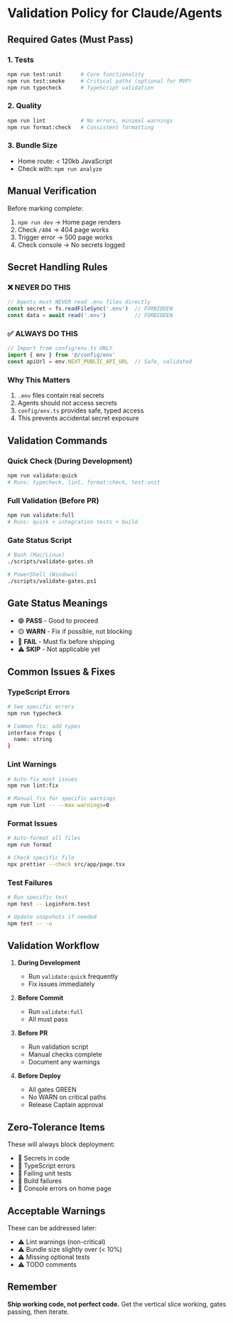 # Validation Policy for Claude/Agents

## Required Gates (Must Pass)

### 1. Tests
```bash
npm run test:unit      # Core functionality
npm run test:smoke     # Critical paths (optional for MVP)
npm run typecheck      # TypeScript validation
```

### 2. Quality
```bash
npm run lint           # No errors, minimal warnings
npm run format:check   # Consistent formatting
```

### 3. Bundle Size
- Home route: < 120kb JavaScript
- Check with: `npm run analyze`

## Manual Verification
Before marking complete:
1. `npm run dev` → Home page renders
2. Check `/404` → 404 page works
3. Trigger error → 500 page works
4. Check console → No secrets logged

## Secret Handling Rules

### ❌ NEVER DO THIS
```typescript
// Agents must NEVER read .env files directly
const secret = fs.readFileSync('.env')  // FORBIDDEN
const data = await read('.env')         // FORBIDDEN
```

### ✅ ALWAYS DO THIS
```typescript
// Import from config/env.ts ONLY
import { env } from '@/config/env'
const apiUrl = env.NEXT_PUBLIC_API_URL  // Safe, validated
```

### Why This Matters
1. `.env` files contain real secrets
2. Agents should not access secrets
3. `config/env.ts` provides safe, typed access
4. This prevents accidental secret exposure

## Validation Commands

### Quick Check (During Development)
```bash
npm run validate:quick
# Runs: typecheck, lint, format:check, test:unit
```

### Full Validation (Before PR)
```bash
npm run validate:full
# Runs: quick + integration tests + build
```

### Gate Status Script
```bash
# Bash (Mac/Linux)
./scripts/validate-gates.sh

# PowerShell (Windows)
./scripts/validate-gates.ps1
```

## Gate Status Meanings

- 🟢 **PASS** - Good to proceed
- 🟡 **WARN** - Fix if possible, not blocking
- 🔴 **FAIL** - Must fix before shipping
- ⚠️ **SKIP** - Not applicable yet

## Common Issues & Fixes

### TypeScript Errors
```bash
# See specific errors
npm run typecheck

# Common fix: add types
interface Props {
  name: string
}
```

### Lint Warnings
```bash
# Auto-fix most issues
npm run lint:fix

# Manual fix for specific warnings
npm run lint -- --max-warnings=0
```

### Format Issues
```bash
# Auto-format all files
npm run format

# Check specific file
npx prettier --check src/app/page.tsx
```

### Test Failures
```bash
# Run specific test
npm test -- LoginForm.test

# Update snapshots if needed
npm test -- -u
```

## Validation Workflow

1. **During Development**
   - Run `validate:quick` frequently
   - Fix issues immediately

2. **Before Commit**
   - Run `validate:full`
   - All must pass

3. **Before PR**
   - Run validation script
   - Manual checks complete
   - Document any warnings

4. **Before Deploy**
   - All gates GREEN
   - No WARN on critical paths
   - Release Captain approval

## Zero-Tolerance Items

These will always block deployment:
- 🚫 Secrets in code
- 🚫 TypeScript errors
- 🚫 Failing unit tests
- 🚫 Build failures
- 🚫 Console errors on home page

## Acceptable Warnings

These can be addressed later:
- ⚠️ Lint warnings (non-critical)
- ⚠️ Bundle size slightly over (< 10%)
- ⚠️ Missing optional tests
- ⚠️ TODO comments

## Remember
**Ship working code, not perfect code.**
Get the vertical slice working, gates passing, then iterate.